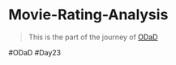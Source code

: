 # Movie-Rating-Analysis

> This is the part of the journey of [ODaD](https://github.com/Zinwaiyan274/One-DS-a-day)

#ODaD
#Day23
